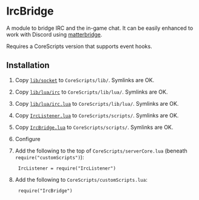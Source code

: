 # IrcBridge

A module to bridge IRC and the in-game chat. It can be easily enhanced to work with Discord using [matterbridge](https://github.com/42wim/matterbridge).

Requires a CoreScripts version that supports event hooks.

## Installation

1. Copy [`lib/socket`](lib/socket) to `CoreScripts/lib/`.  Symlinks are OK.

1. Copy [`lib/lua/irc`](lib/lua/irc) to `CoreScripts/lib/lua/`.  Symlinks are OK.

1. Copy [`lib/lua/irc.lua`](lib/lua/irc.lua) to `CoreScripts/lib/lua/`.  Symlinks are OK.

1. Copy [`IrcListener.lua`](IrcListener.lua) to `CoreScripts/scripts/`.  Symlinks are OK.

1. Copy [`IrcBridge.lua`](IrcBridge.lua) to `CoreScripts/scripts/`.  Symlinks are OK.

1. Configure 

1. Add the following to the top of `CoreScripts/serverCore.lua` (beneath `require("customScripts")`):

        IrcListener = require("IrcListener")

1. Add the following to `CoreScripts/customScripts.lua`:

        require("IrcBridge")

